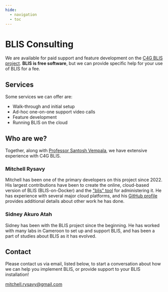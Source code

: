 ```yaml
---
hide:
  - navigation
  - toc
---
```


# BLIS Consulting

We are available for paid support and feature development on the [C4G BLIS project](https://blis.cc.gatech.edu/). **BLIS is free software**, but we can provide specific help for your use of BLIS for a fee.

## Services

Some services we can offer are:

* Walk-through and initial setup
* Ad-hoc one-on-one support video calls
* Feature development
* Running BLIS on the cloud

## Who are we?

Together, along with [Professor Santosh Vempala](https://faculty.cc.gatech.edu/~vempala/), we have extensive experience with C4G BLIS.

### Mitchell Rysavy

Mitchell has been one of the primary developers on this project since 2022. His largest contributions have been to create the online, cloud-based version of BLIS (BLIS-on-Docker) and the ["blis" tool](https://github.com/C4G/blis-cloud-cli) for administering it. He has experience with several major cloud platforms, and his
[GitHub profile](https://github.com/mrysav) provides additional details about other work he has done.

### Sidney Akuro Atah

Sidney has been with the BLIS project since the beginning. He has worked with many labs in Cameroon to set up and support BLIS, and has been a part of studies about BLIS as it has evolved.

## Contact

Please contact us via email, listed below, to start a conversation about how we can help you implement BLIS, or provide support to your BLIS installation!

[mitchell.rysavy@gmail.com](mailto:mitchell.rysavy@gmail.com)
